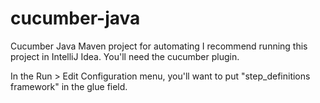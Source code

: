 # cucumber-java
Cucumber Java Maven project for automating
I recommend running this project in IntelliJ Idea. You'll need the cucumber plugin.

In the Run > Edit Configuration menu, you'll want to put "step_definitions framework" in the glue field. 
